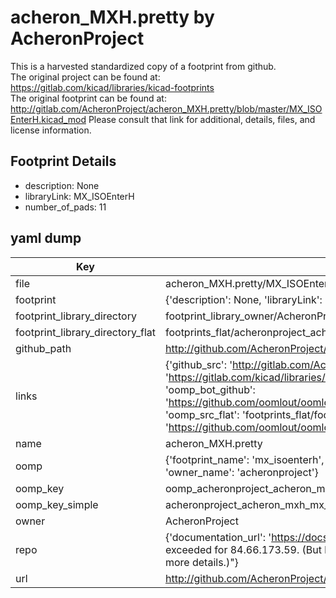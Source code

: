 # acheron_MXH.pretty by AcheronProject  
This is a harvested standardized copy of a footprint from github.  
The original project can be found at:  
https://gitlab.com/kicad/libraries/kicad-footprints  
The original footprint can be found at:
http://gitlab.com/AcheronProject/acheron_MXH.pretty/blob/master/MX_ISOEnterH.kicad_mod
Please consult that link for additional, details, files, and license information.  
## Footprint Details
* description: None  
* libraryLink: MX_ISOEnterH  
* number_of_pads: 11  
## yaml dump  
| Key | Value |  
| --- | --- |  
| file | acheron_MXH.pretty/MX_ISOEnterH.kicad_mod |  
| footprint | {'description': None, 'libraryLink': 'MX_ISOEnterH', 'number_of_pads': 11} |  
| footprint_library_directory | footprint_library_owner/AcheronProject_acheron_MXH.pretty |  
| footprint_library_directory_flat | footprints_flat/acheronproject_acheron_mxh_mx_isoenterh/working |  
| github_path | http://github.com/AcheronProject/acheron_MXH.pretty/blob/master/MX_ISOEnterH.kicad_mod |  
| links | {'github_src': 'http://gitlab.com/AcheronProject/acheron_MXH.pretty/blob/master/MX_ISOEnterH.kicad_mod', 'github_src_repo': 'https://gitlab.com/kicad/libraries/kicad-footprints', 'oomp_bot': 'footprints/acheronproject_acheron_mxh_mx_isoenterh/working', 'oomp_bot_github': 'https://github.com/oomlout/oomlout_oomp_footprint_bot/tree/main/footprints/acheronproject_acheron_mxh_mx_isoenterh/working', 'oomp_src_flat': 'footprints_flat/footprints_flat/acheronproject_acheron_mxh_mx_isoenterh/working', 'oomp_src_flat_github': 'https://github.com/oomlout/oomlout_oomp_footprint_src/tree/main/footprints_flat/acheronproject_acheron_mxh_mx_isoenterh/working'} |  
| name | acheron_MXH.pretty |  
| oomp | {'footprint_name': 'mx_isoenterh', 'library_name': 'acheron_mxh', 'original_filename': 'acheron_MXH.pretty/MX_ISOEnterH.kicad_mod', 'owner_name': 'acheronproject'} |  
| oomp_key | oomp_acheronproject_acheron_mxh_mx_isoenterh |  
| oomp_key_simple | acheronproject_acheron_mxh_mx_isoenterh |  
| owner | AcheronProject |  
| repo | {'documentation_url': 'https://docs.github.com/rest/overview/resources-in-the-rest-api#rate-limiting', 'message': "API rate limit exceeded for 84.66.173.59. (But here's the good news: Authenticated requests get a higher rate limit. Check out the documentation for more details.)"} |  
| url | http://github.com/AcheronProject/acheron_MXH.pretty |  

